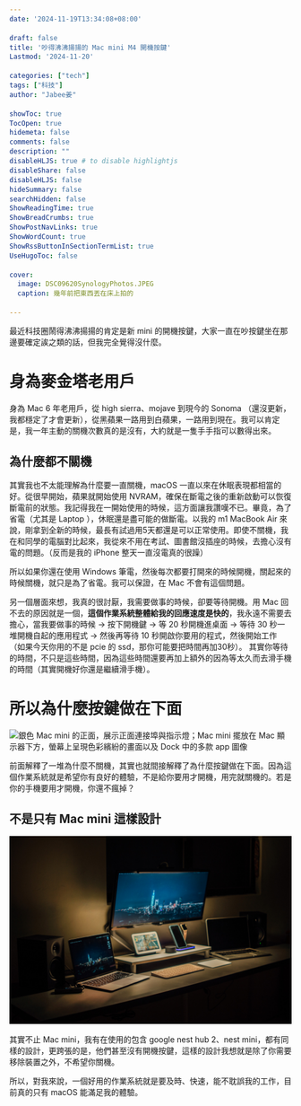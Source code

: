 ```yaml
---
date: '2024-11-19T13:34:08+08:00'

draft: false
title: '吵得沸沸揚揚的 Mac mini M4 開機按鍵'
Lastmod: '2024-11-20'

categories: ["tech"]
tags: ["科技"]
author: "Jabee姜"

showToc: true
TocOpen: true
hidemeta: false
comments: false
description: ""
disableHLJS: true # to disable highlightjs
disableShare: false
disableHLJS: false
hideSummary: false
searchHidden: false
ShowReadingTime: true
ShowBreadCrumbs: true
ShowPostNavLinks: true
ShowWordCount: true
ShowRssButtonInSectionTermList: true
UseHugoToc: false

cover:
  image: DSC09620SynologyPhotos.JPEG
  caption: 幾年前把東西丟在床上拍的

---
```


最近科技圈鬧得沸沸揚揚的肯定是新 mini 的開機按鍵，大家一直在吵按鍵坐在那邊要確定誒之類的話，但我完全覺得沒什麼。

# 身為麥金塔老用戶

身為 Mac 6 年老用戶，從 high sierra、mojave 到現今的 Sonoma （還沒更新，我都穩定了才會更新），從黑蘋果一路用到白蘋果，一路用到現在。我可以肯定是，我一年主動的關機次數真的是沒有，大約就是一隻手手指可以數得出來。

## 為什麼都不關機

其實我也不太能理解為什麼要一直關機，macOS 一直以來在休眠表現都相當的好。從很早開始，蘋果就開始使用 NVRAM，確保在斷電之後的重新啟動可以恢復斷電前的狀態。我記得我在一開始使用的時候，這方面讓我讚嘆不已。畢竟，為了省電（尤其是 Laptop ），休眠還是盡可能的做斷電。以我的 m1 MacBook Air 來說，剛拿到全新的時候，最長有試過用5天都還是可以正常使用。即使不關機，我在和同學的電腦對比起來，我從來不用在考試、圖書館沒插座的時候，去擔心沒有電的問題。（反而是我的 iPhone 整天一直沒電真的很躁）

所以如果你還在使用 Windows 筆電，然後每次都要打開來的時候開機，關起來的時候關機，就只是為了省電。我可以保證，在 Mac 不會有這個問題。

另一個層面來想，我真的很討厭，我需要做事的時候，卻要等待開機。用 Mac 回不去的原因就是一個，**這個作業系統整體給我的回應速度是快的**，我永遠不需要去擔心，當我要做事的時候 -> 按下開機鍵 -> 等 20 秒開機進桌面 -> 等待 30 秒一堆開機自起的應用程式 -> 然後再等待 10 秒開啟你要用的程式，然後開始工作（如果今天你用的不是 pcie 的 ssd，那你可能要把時間再加30秒）。 其實你等待的時間，不只是這些時間，因為這些時間還要再加上額外的因為等太久而去滑手機的時間（其實開機好你還是繼續滑手機）。

# 所以為什麼按鍵做在下面

![銀色 Mac mini 的正面，展示正面連接埠與指示燈；Mac mini 擺放在 Mac 顯示器下方，螢幕上呈現色彩繽紛的畫面以及 Dock 中的多款 app 圖像](https://www.apple.com/tw/mac-mini/images/overview/mac-iphone/mac_iphone_mirroring__f420q7238wuy_large.jpg)

前面解釋了一堆為什麼不關機，其實也就間接解釋了為什麼按鍵做在下面。因為這個作業系統就是希望你有良好的體驗，不是給你要用才開機，用完就關機的。若是你的手機要用才開機，你還不瘋掉？

## 不是只有 Mac mini 這樣設計


![](DSC00202.jpg_compressed.JPEG  )

其實不止 Mac mini，我有在使用的包含 google nest hub 2、nest mini，都有同樣的設計，更跨張的是，他們甚至沒有開機按鍵，這樣的設計我想就是除了你需要移除裝置之外，不希望你關機。

所以，對我來說，一個好用的作業系統就是要及時、快速，能不耽誤我的工作，目前真的只有 macOS 能滿足我的體驗。
